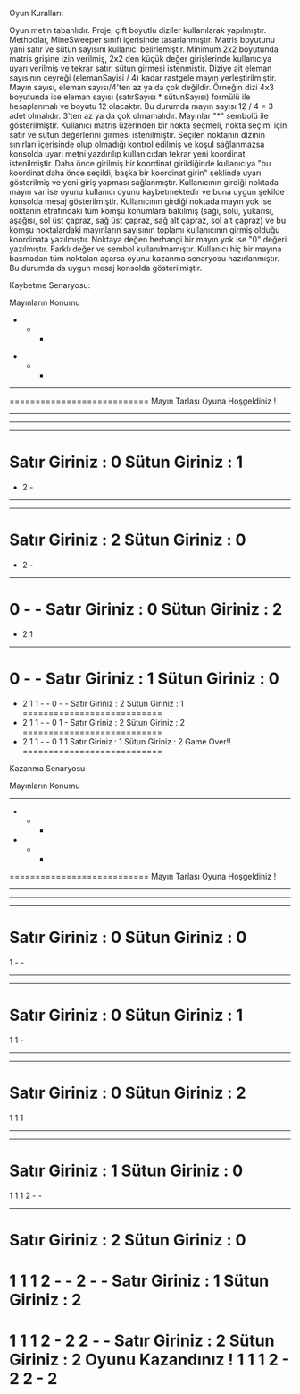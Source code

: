 Oyun Kuralları:

Oyun metin tabanlıdır.
Proje, çift boyutlu diziler kullanılarak yapılmıştır.
Methodlar,  MineSweeper sınıfı içerisinde tasarlanmıştır. 
Matris boyutunu yani satır ve sütun sayısını kullanıcı belirlemiştir. Minimum 2x2 boyutunda matris grişine izin verilmiş, 2x2 den küçük değer girişlerinde kullanıcıya uyarı verilmiş ve tekrar satır, sütun girmesi istenmiştir.
Diziye ait eleman sayısının çeyreği (elemanSayisi / 4) kadar rastgele mayın yerleştirilmiştir. Mayın sayısı, eleman sayısı/4'ten az ya da çok değildir. Örneğin dizi 4x3 boyutunda ise eleman sayısı (satırSayısı * sütunSayısı) formülü ile hesaplanmalı ve boyutu 12 olacaktır. Bu durumda mayın sayısı 12 / 4 = 3 adet olmalıdır. 3'ten az ya da çok olmamalıdır.
Mayınlar "*" sembolü ile gösterilmiştir. 
Kullanıcı matris üzerinden bir nokta seçmeli, nokta seçimi için satır ve sütun değerlerini girmesi istenilmiştir.
Seçilen noktanın dizinin sınırları içerisinde olup olmadığı kontrol edilmiş ve koşul sağlanmazsa konsolda uyarı metni yazdırılıp kullanıcıdan tekrar yeni koordinat istenilmiştir.
Daha önce girilmiş bir koordinat girildiğinde kullanıcıya "bu koordinat daha önce seçildi, başka bir koordinat girin" şeklinde uyarı gösterilmiş ve yeni giriş yapması sağlanmıştır.
Kullanıcının girdiği noktada mayın var ise oyunu kullanıcı oyunu kaybetmektedir ve buna uygun şekilde konsolda mesaj gösterilmiştir.
Kullanıcının girdiği noktada mayın yok ise noktanın etrafındaki tüm komşu konumlara bakılmış (sağı, solu, yukarısı, aşağısı, sol üst çapraz, sağ üst çapraz, sağ alt çapraz, sol alt çapraz) ve bu komşu noktalardaki mayınların sayısının toplamı kullanıcının girmiş olduğu koordinata yazılmıştır. Noktaya değen herhangi bir mayın yok ise "0" değeri yazılmıştır. Farklı değer ve sembol kullanılmamıştır.
Kullanıcı hiç bir mayına basmadan tüm noktaları açarsa oyunu kazanma senaryosu hazırlanmıştır. Bu durumda da uygun mesaj konsolda gösterilmiştir.

Kaybetme Senaryosu:

Mayınların Konumu
* - - 
- - * 
- - - 
===========================
Mayın Tarlası Oyuna Hoşgeldiniz !
- - - 
- - - 
- - - 
Satır Giriniz : 0
Sütun Giriniz : 1
===========================
- 2 - 
- - - 
- - - 
Satır Giriniz : 2
Sütun Giriniz : 0
===========================
- 2 - 
- - - 
0 - - 
Satır Giriniz : 0
Sütun Giriniz : 2
===========================
- 2 1 
- - - 
0 - - 
Satır Giriniz : 1
Sütun Giriniz : 0
===========================
- 2 1 
1 - - 
0 - - 
Satır Giriniz : 2
Sütun Giriniz : 1
===========================
- 2 1 
1 - - 
0 1 - 
Satır Giriniz : 2
Sütun Giriniz : 2
===========================
- 2 1 
1 - - 
0 1 1 
Satır Giriniz : 1
Sütun Giriniz : 2
Game Over!!
===========================

Kazanma Senaryosu

Mayınların Konumu
- - - 
- * - 
- * - 
===========================
Mayın Tarlası Oyuna Hoşgeldiniz !
- - - 
- - - 
- - - 
Satır Giriniz : 0
Sütun Giriniz : 0
===========================
1 - - 
- - - 
- - - 
Satır Giriniz : 0
Sütun Giriniz : 1
===========================
1 1 - 
- - - 
- - - 
Satır Giriniz : 0
Sütun Giriniz : 2
===========================
1 1 1 
- - - 
- - - 
Satır Giriniz : 1
Sütun Giriniz : 0
===========================
1 1 1 
2 - - 
- - - 
Satır Giriniz : 2
Sütun Giriniz : 0
===========================
1 1 1 
2 - - 
2 - - 
Satır Giriniz : 1
Sütun Giriniz : 2
===========================
1 1 1 
2 - 2 
2 - - 
Satır Giriniz : 2
Sütun Giriniz : 2
Oyunu Kazandınız !
1 1 1 
2 - 2 
2 - 2 
===========================

